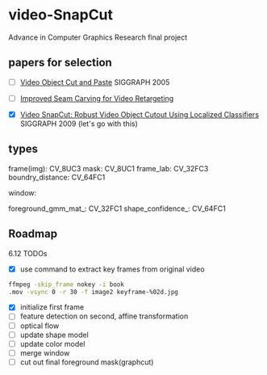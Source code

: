 # video-SnapCut
Advance in Computer Graphics Research final project

## papers for selection

- [ ] [Video Object Cut and Paste](https://www.cs.cmu.edu/~efros/courses/AP06/Papers/li-siggraph-05.pdf) SIGGRAPH 2005

- [ ] [Improved Seam Carving for Video Retargeting](http://www.eng.tau.ac.il/~avidan/papers/vidret.pdf)

- [x] [Video SnapCut: Robust Video Object Cutout Using Localized Classifiers](http://juew.org/publication/VideoSnapCut_lr.pdf) SIGGRAPH 2009 (let's go with this)

## types

frame(img): CV_8UC3
mask: CV_8UC1
frame_lab: CV_32FC3
boundry_distance: CV_64FC1

window:

foreground_gmm_mat_: CV_32FC1 
shape_confidence_: CV_64FC1

## Roadmap
6.12 TODOs
- [x] use command to extract key frames from original video
```bash
ffmpeg -skip_frame nokey -i book
.mov -vsync 0 -r 30 -f image2 keyframe-%02d.jpg
```
- [x] initialize first frame
- [ ] feature detection on second, affine transformation
- [ ] optical flow
- [ ] update shape model
- [ ] update color model
- [ ] merge window 
- [ ] cut out final foreground mask(graphcut)